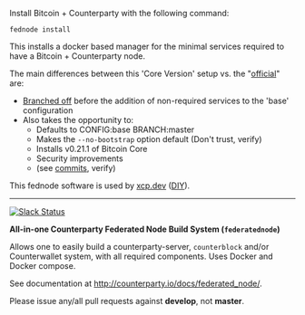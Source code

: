 Install Bitcoin + Counterparty with the following command:

`fednode install`

This installs a docker based manager for the minimal services required to have a Bitcoin + Counterparty node.

The main differences between this 'Core Version' setup vs. the "[official](https://counterparty.io/docs/federated_node/)" are:

- [Branched off](https://github.com/CNTRPRTY/federatednode/tree/counterpartyxcp_master) before the addition of non-required services to the 'base' configuration
- Also takes the opportunity to:
  - Defaults to CONFIG:base BRANCH:master
  - Makes the `--no-bootstrap` option default (Don't trust, verify)
  - Installs v0.21.1 of Bitcoin Core
  - Security improvements
  - (see [commits](https://github.com/CNTRPRTY/federatednode/commits/master), verify)

This fednode software is used by [xcp.dev](https://www.xcp.dev/) ([DIY](https://github.com/CNTRPRTY/xcpdev/tree/main/server/fednode)).

---

[![Slack Status](http://slack.counterparty.io/badge.svg)](http://slack.counterparty.io)

**All-in-one Counterparty Federated Node Build System (`federatednode`)**

Allows one to easily build a counterparty-server, `counterblock` and/or Counterwallet system, with all required components. Uses Docker and Docker compose.

See documentation at <http://counterparty.io/docs/federated_node/>.

Please issue any/all pull requests against **develop**, not **master**.

